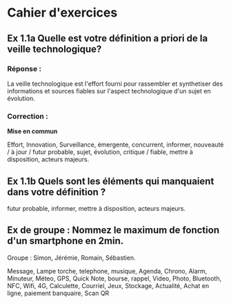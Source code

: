 # Cahier d'exercices

## Ex 1.1a Quelle est votre définition a priori de la veille technologique? 

### Réponse : 

La veille technologique est l'effort fourni pour rassembler et synthetiser des informations et sources fiables sur l'aspect technologique d'un sujet en évolution. 

### Correction : 

**Mise en commun**

Effort, Innovation, Surveillance, émergente, concurrent, informer, nouveauté / à jour / futur probable, sujet, évolution, critique / fiable, mettre à disposition, acteurs majeurs. 

## Ex 1.1b Quels sont les éléments qui manquaient dans votre définition ? 

futur probable, informer, mettre à disposition, acteurs majeurs. 


## Ex de groupe : Nommez le maximum de fonction d'un smartphone en 2min. 

Groupe : Simon, Jérémie, Romain, Sébastien.

Message,
Lampe torche,
telephone,
musique,
Agenda,
Chrono, 
Alarm,
Minuteur,
Méteo,
GPS,
Quick Note,
bourse, 
rappel,
Video,
Photo,
Bluetooth,
NFC,
Wifi,
4G,
Calculette,
Courriel,
Jeux,
Stockage,
Actualité,
Achat en ligne,
paiement banquaire,
Scan QR


